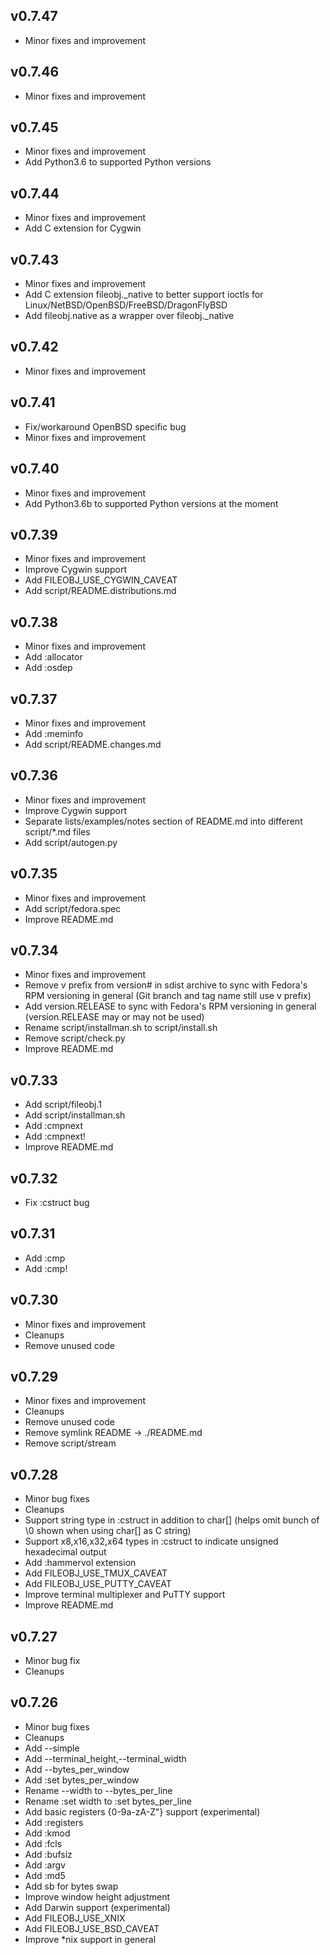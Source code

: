 ## v0.7.47
+ Minor fixes and improvement

## v0.7.46
+ Minor fixes and improvement

## v0.7.45
+ Minor fixes and improvement
+ Add Python3.6 to supported Python versions

## v0.7.44
+ Minor fixes and improvement
+ Add C extension for Cygwin

## v0.7.43
+ Minor fixes and improvement
+ Add C extension fileobj._native to better support ioctls for Linux/NetBSD/OpenBSD/FreeBSD/DragonFlyBSD
+ Add fileobj.native as a wrapper over fileobj._native

## v0.7.42
+ Minor fixes and improvement

## v0.7.41
+ Fix/workaround OpenBSD specific bug
+ Minor fixes and improvement

## v0.7.40
+ Minor fixes and improvement
+ Add Python3.6b to supported Python versions at the moment

## v0.7.39
+ Minor fixes and improvement
+ Improve Cygwin support
+ Add FILEOBJ_USE_CYGWIN_CAVEAT
+ Add script/README.distributions.md

## v0.7.38
+ Minor fixes and improvement
+ Add :allocator
+ Add :osdep

## v0.7.37
+ Minor fixes and improvement
+ Add :meminfo
+ Add script/README.changes.md

## v0.7.36
+ Minor fixes and improvement
+ Improve Cygwin support
+ Separate lists/examples/notes section of README.md into different script/*.md files
+ Add script/autogen.py

## v0.7.35
+ Minor fixes and improvement
+ Add script/fedora.spec
+ Improve README.md

## v0.7.34
+ Minor fixes and improvement
+ Remove v prefix from version# in sdist archive to sync with Fedora's RPM versioning in general (Git branch and tag name still use v prefix)
+ Add version.RELEASE to sync with Fedora's RPM versioning in general (version.RELEASE may or may not be used)
+ Rename script/installman.sh to script/install.sh
+ Remove script/check.py
+ Improve README.md

## v0.7.33
+ Add script/fileobj.1
+ Add script/installman.sh
+ Add :cmpnext
+ Add :cmpnext!
+ Improve README.md

## v0.7.32
+ Fix :cstruct bug

## v0.7.31
+ Add :cmp
+ Add :cmp!

## v0.7.30
+ Minor fixes and improvement
+ Cleanups
+ Remove unused code

## v0.7.29
+ Minor fixes and improvement
+ Cleanups
+ Remove unused code
+ Remove symlink README -> ./README.md
+ Remove script/stream

## v0.7.28
+ Minor bug fixes
+ Cleanups
+ Support string type in :cstruct in addition to char[] (helps omit bunch of \0 shown when using char[] as C string)
+ Support x8,x16,x32,x64 types in :cstruct to indicate unsigned hexadecimal output
+ Add :hammervol extension
+ Add FILEOBJ_USE_TMUX_CAVEAT
+ Add FILEOBJ_USE_PUTTY_CAVEAT
+ Improve terminal multiplexer and PuTTY support
+ Improve README.md

## v0.7.27
+ Minor bug fix
+ Cleanups

## v0.7.26
+ Minor bug fixes
+ Cleanups
+ Add --simple
+ Add --terminal_height,--terminal_width
+ Add --bytes_per_window
+ Add :set bytes_per_window
+ Rename --width to --bytes_per_line
+ Rename :set width to :set bytes_per_line
+ Add basic registers {0-9a-zA-Z"} support (experimental)
+ Add :registers
+ Add :kmod
+ Add :fcls
+ Add :bufsiz
+ Add :argv
+ Add :md5
+ Add sb for bytes swap
+ Improve window height adjustment
+ Add Darwin support (experimental)
+ Add FILEOBJ_USE_XNIX
+ Add FILEOBJ_USE_BSD_CAVEAT
+ Improve *nix support in general
